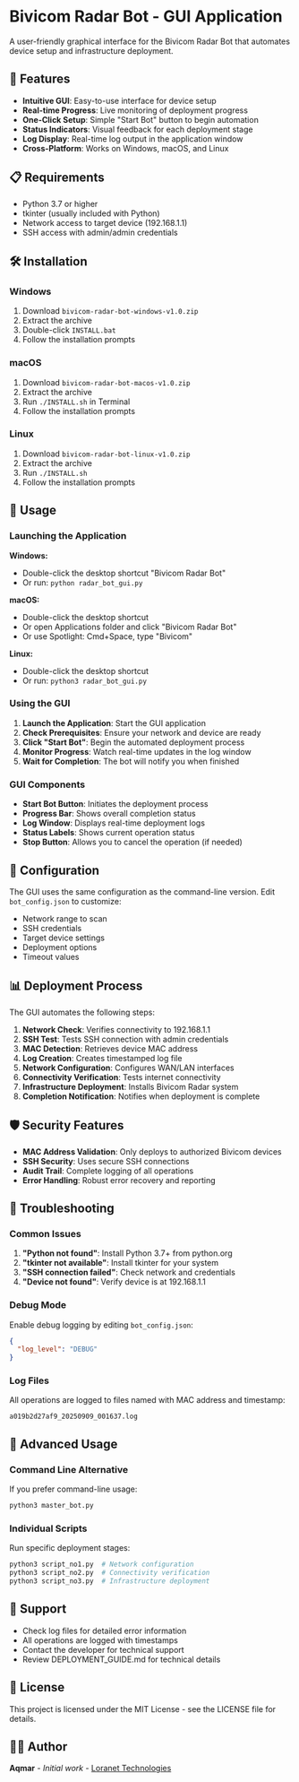 # Bivicom Radar Bot - GUI Application

A user-friendly graphical interface for the Bivicom Radar Bot that automates device setup and infrastructure deployment.

## 🚀 Features

- **Intuitive GUI**: Easy-to-use interface for device setup
- **Real-time Progress**: Live monitoring of deployment progress
- **One-Click Setup**: Simple "Start Bot" button to begin automation
- **Status Indicators**: Visual feedback for each deployment stage
- **Log Display**: Real-time log output in the application window
- **Cross-Platform**: Works on Windows, macOS, and Linux

## 📋 Requirements

- Python 3.7 or higher
- tkinter (usually included with Python)
- Network access to target device (192.168.1.1)
- SSH access with admin/admin credentials

## 🛠️ Installation

### Windows
1. Download `bivicom-radar-bot-windows-v1.0.zip`
2. Extract the archive
3. Double-click `INSTALL.bat`
4. Follow the installation prompts

### macOS
1. Download `bivicom-radar-bot-macos-v1.0.zip`
2. Extract the archive
3. Run `./INSTALL.sh` in Terminal
4. Follow the installation prompts

### Linux
1. Download `bivicom-radar-bot-linux-v1.0.zip`
2. Extract the archive
3. Run `./INSTALL.sh`
4. Follow the installation prompts

## 🎯 Usage

### Launching the Application

**Windows:**
- Double-click the desktop shortcut "Bivicom Radar Bot"
- Or run: `python radar_bot_gui.py`

**macOS:**
- Double-click the desktop shortcut
- Or open Applications folder and click "Bivicom Radar Bot"
- Or use Spotlight: Cmd+Space, type "Bivicom"

**Linux:**
- Double-click the desktop shortcut
- Or run: `python3 radar_bot_gui.py`

### Using the GUI

1. **Launch the Application**: Start the GUI application
2. **Check Prerequisites**: Ensure your network and device are ready
3. **Click "Start Bot"**: Begin the automated deployment process
4. **Monitor Progress**: Watch real-time updates in the log window
5. **Wait for Completion**: The bot will notify you when finished

### GUI Components

- **Start Bot Button**: Initiates the deployment process
- **Progress Bar**: Shows overall completion status
- **Log Window**: Displays real-time deployment logs
- **Status Labels**: Shows current operation status
- **Stop Button**: Allows you to cancel the operation (if needed)

## 🔧 Configuration

The GUI uses the same configuration as the command-line version. Edit `bot_config.json` to customize:

- Network range to scan
- SSH credentials
- Target device settings
- Deployment options
- Timeout values

## 📊 Deployment Process

The GUI automates the following steps:

1. **Network Check**: Verifies connectivity to 192.168.1.1
2. **SSH Test**: Tests SSH connection with admin credentials
3. **MAC Detection**: Retrieves device MAC address
4. **Log Creation**: Creates timestamped log file
5. **Network Configuration**: Configures WAN/LAN interfaces
6. **Connectivity Verification**: Tests internet connectivity
7. **Infrastructure Deployment**: Installs Bivicom Radar system
8. **Completion Notification**: Notifies when deployment is complete

## 🛡️ Security Features

- **MAC Address Validation**: Only deploys to authorized Bivicom devices
- **SSH Security**: Uses secure SSH connections
- **Audit Trail**: Complete logging of all operations
- **Error Handling**: Robust error recovery and reporting

## 🐛 Troubleshooting

### Common Issues

1. **"Python not found"**: Install Python 3.7+ from python.org
2. **"tkinter not available"**: Install tkinter for your system
3. **"SSH connection failed"**: Check network and credentials
4. **"Device not found"**: Verify device is at 192.168.1.1

### Debug Mode

Enable debug logging by editing `bot_config.json`:
```json
{
  "log_level": "DEBUG"
}
```

### Log Files

All operations are logged to files named with MAC address and timestamp:
```
a019b2d27af9_20250909_001637.log
```

## 📖 Advanced Usage

### Command Line Alternative

If you prefer command-line usage:
```bash
python3 master_bot.py
```

### Individual Scripts

Run specific deployment stages:
```bash
python3 script_no1.py  # Network configuration
python3 script_no2.py  # Connectivity verification
python3 script_no3.py  # Infrastructure deployment
```

## 🤝 Support

- Check log files for detailed error information
- All operations are logged with timestamps
- Contact the developer for technical support
- Review DEPLOYMENT_GUIDE.md for technical details

## 📄 License

This project is licensed under the MIT License - see the LICENSE file for details.

## 👨‍💻 Author

**Aqmar** - *Initial work* - [Loranet Technologies](https://github.com/Loranet-Technologies)
